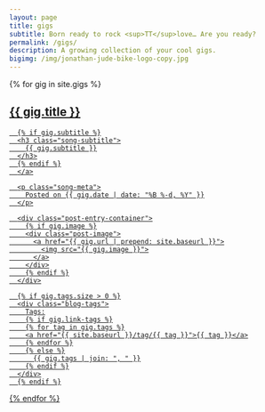 ```yaml
---
layout: page
title: gigs
subtitle: Born ready to rock <sup>TT</sup>love… Are you ready?
permalink: /gigs/
description: A growing collection of your cool gigs.
bigimg: /img/jonathan-jude-bike-logo-copy.jpg
---
```

<article>
  <div class="posts-list">
    {% for gig in site.gigs %}
    <article class="post-preview">
      <a href="{{ gig.url | prepend: site.baseurl }}">
  	  <h2 class="post-title">{{ gig.title }}</h2>

  	  {% if gig.subtitle %}
  	  <h3 class="song-subtitle">
  	    {{ gig.subtitle }}
  	  </h3>
  	  {% endif %}
      </a>

      <p class="song-meta">
        Posted on {{ gig.date | date: "%B %-d, %Y" }}
      </p>

      <div class="post-entry-container">
        {% if gig.image %}
        <div class="post-image">
          <a href="{{ gig.url | prepend: site.baseurl }}">
            <img src="{{ gig.image }}">
          </a>
        </div>
        {% endif %}
      </div>

      {% if gig.tags.size > 0 %}
      <div class="blog-tags">
        Tags:
        {% if gig.link-tags %}
        {% for tag in gig.tags %}
        <a href="{{ site.baseurl }}/tag/{{ tag }}">{{ tag }}</a>
        {% endfor %}
        {% else %}
          {{ gig.tags | join: ", " }}
        {% endif %}
      </div>
      {% endif %}
   </article>
  {% endfor %}
 </div>
